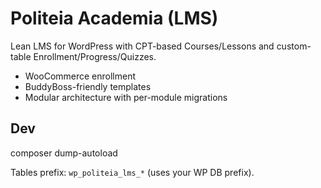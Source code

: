 # Politeia Academia (LMS)

Lean LMS for WordPress with CPT-based Courses/Lessons and custom-table Enrollment/Progress/Quizzes.
- WooCommerce enrollment
- BuddyBoss-friendly templates
- Modular architecture with per-module migrations

## Dev
composer dump-autoload

Tables prefix: `wp_politeia_lms_*` (uses your WP DB prefix).
